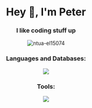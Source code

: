<h1 align="center">Hey 👋, I'm Peter</h1>
<h3 align="center">I like coding stuff up</h3>

<p align="center"> 
    <img src="https://komarev.com/ghpvc/?username=ntua-el15074&label=Profile%20Views&color=534bc3&style=flat" alt="ntua-el15074" /> 
</p>

<h3 align="center">Languages and Databases:</h3>
<p align="center">
    <img src="https://skillicons.dev/icons?i=py,c,cpp,rust,bash,lua,mysql,sqlite" />
  </a>
</p>

<h3 align="center">Tools:</h3>
<p align="center">
    <img src="https://skillicons.dev/icons?i=linux,vim,neovim,latex,git,postman,flask,pytorch,tensorflow,sklearn" />
  </a>
</p>
